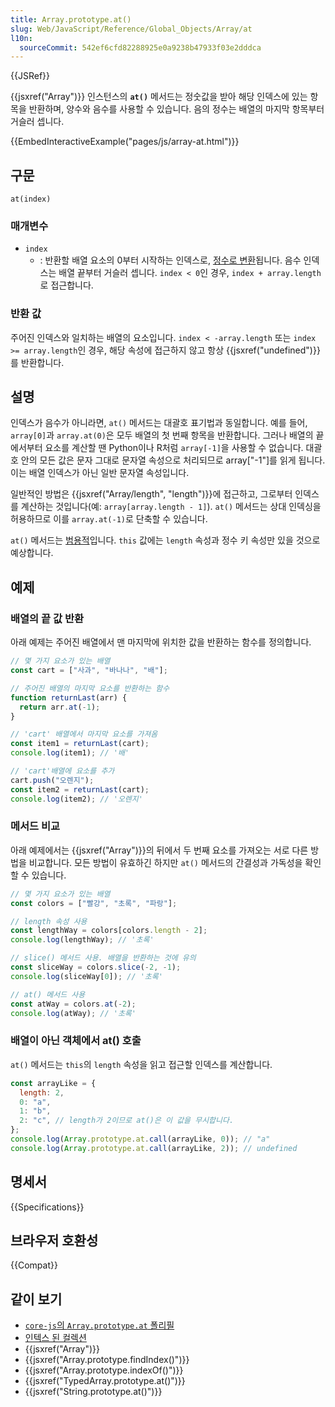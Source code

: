 ```yaml
---
title: Array.prototype.at()
slug: Web/JavaScript/Reference/Global_Objects/Array/at
l10n:
  sourceCommit: 542ef6cfd82288925e0a9238b47933f03e2dddca
---
```


{{JSRef}}

{{jsxref("Array")}} 인스턴스의 **`at()`** 메서드는 정숫값을 받아 해당 인덱스에 있는 항목을 반환하며, 양수와 음수를 사용할 수 있습니다. 음의 정수는 배열의 마지막 항목부터 거슬러 셉니다.

{{EmbedInteractiveExample("pages/js/array-at.html")}}

## 구문

```js-nolint
at(index)
```

### 매개변수

- `index`
  - : 반환할 배열 요소의 0부터 시작하는 인덱스로, [정수로 변환](<(/ko/docs/Web/JavaScript/Reference/Global_Objects/Number#정수_변환)>)됩니다. 음수 인덱스는 배열 끝부터 거슬러 셉니다. `index < 0`인 경우, `index + array.length`로 접근합니다.

### 반환 값

주어진 인덱스와 일치하는 배열의 요소입니다. `index < -array.length` 또는 `index >= array.length`인 경우, 해당 속성에 접근하지 않고 항상 {{jsxref("undefined")}}를 반환합니다.

## 설명

인덱스가 음수가 아니라면, `at()` 메서드는 대괄호 표기법과 동일합니다. 예를 들어, `array[0]`과 `array.at(0)`은 모두 배열의 첫 번째 항목을 반환합니다. 그러나 배열의 끝에서부터 요소를 계산할 땐 Python이나 R처럼 `array[-1]`을 사용할 수 없습니다. 대괄호 안의 모든 값은 문자 그대로 문자열 속성으로 처리되므로 array["-1"]를 읽게 됩니다. 이는 배열 인덱스가 아닌 일반 문자열 속성입니다.

일반적인 방법은 {{jsxref("Array/length", "length")}}에 접근하고, 그로부터 인덱스를 계산하는 것입니다(예: `array[array.length - 1]`). `at()` 메서드는 상대 인덱싱을 허용하므로 이를 `array.at(-1)`로 단축할 수 있습니다.

`at()` 메서드는 [범용적](/ko/docs/Web/JavaScript/Reference/Global_Objects/Array#범용_배열_메서드)입니다. `this` 값에는 `length` 속성과 정수 키 속성만 있을 것으로 예상합니다.

## 예제

### 배열의 끝 값 반환

아래 예제는 주어진 배열에서 맨 마지막에 위치한 값을 반환하는 함수를 정의합니다.

```js
// 몇 가지 요소가 있는 배열
const cart = ["사과", "바나나", "배"];

// 주어진 배열의 마지막 요소를 반환하는 함수
function returnLast(arr) {
  return arr.at(-1);
}

// 'cart' 배열에서 마지막 요소를 가져옴
const item1 = returnLast(cart);
console.log(item1); // '배'

// 'cart'배열에 요소를 추가
cart.push("오렌지");
const item2 = returnLast(cart);
console.log(item2); // '오렌지'
```

### 메서드 비교

아래 예제에서는 {{jsxref("Array")}}의 뒤에서 두 번째 요소를 가져오는 서로 다른 방법을 비교합니다. 모든 방법이 유효하긴 하지만 `at()` 메서드의 간결성과 가독성을 확인할 수 있습니다.

```js
// 몇 가지 요소가 있는 배열
const colors = ["빨강", "초록", "파랑"];

// length 속성 사용
const lengthWay = colors[colors.length - 2];
console.log(lengthWay); // '초록'

// slice() 메서드 사용. 배열을 반환하는 것에 유의
const sliceWay = colors.slice(-2, -1);
console.log(sliceWay[0]); // '초록'

// at() 메서드 사용
const atWay = colors.at(-2);
console.log(atWay); // '초록'
```

### 배열이 아닌 객체에서 at() 호출

`at()` 메서드는 `this`의 `length` 속성을 읽고 접근할 인덱스를 계산합니다.

```js
const arrayLike = {
  length: 2,
  0: "a",
  1: "b",
  2: "c", // length가 2이므로 at()은 이 값을 무시합니다.
};
console.log(Array.prototype.at.call(arrayLike, 0)); // "a"
console.log(Array.prototype.at.call(arrayLike, 2)); // undefined
```

## 명세서

{{Specifications}}

## 브라우저 호환성

{{Compat}}

## 같이 보기

- [`core-js`의 `Array.prototype.at` 폴리필](https://github.com/zloirock/core-js#relative-indexing-method)
- [인텍스 된 컬렉션](/ko/docs/Web/JavaScript/Guide/Indexed_collections)
- {{jsxref("Array")}}
- {{jsxref("Array.prototype.findIndex()")}}
- {{jsxref("Array.prototype.indexOf()")}}
- {{jsxref("TypedArray.prototype.at()")}}
- {{jsxref("String.prototype.at()")}}
